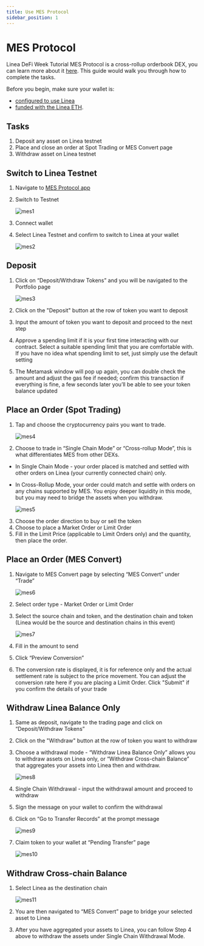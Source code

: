 ```yaml
---
title: Use MES Protocol
sidebar_position: 1
---
```


# MES Protocol

Linea DeFi Week Tutorial MES Protocol is a cross-rollup orderbook DEX, you can learn more about it [here](https://www.mesprotocol.com/). This guide would walk you through how to complete the tasks.

Before you begin, make sure your wallet is:

- [configured to use Linea](/use-mainnet/set-up-your-wallet.mdx)
- [funded with the Linea ETH](/use-linea-testnet/fund.md#get-test-eth-on-linea).

## Tasks

1. Deposit any asset on Linea testnet
2. Place and close an order at Spot Trading or MES Convert page
3. Withdraw asset on Linea testnet

## Switch to Linea Testnet

1. Navigate to [MES Protocol app](https://app.mesprotocol.com/)
2. Switch to Testnet

   ![mes1](/img/quests/mesprotocol/mes1.png)

3. Connect wallet
4. Select Linea Testnet and confirm to switch to Linea at your wallet

   ![mes2](/img/quests/mesprotocol/mes2.png)

## Deposit

1. Click on “Deposit/Withdraw Tokens” and you will be navigated to the Portfolio page

   ![mes3](/img/quests/mesprotocol/mes3.jpeg)

2. Click on the "Deposit" button at the row of token you want to deposit
3. Input the amount of token you want to deposit and proceed to the next step
4. Approve a spending limit if it is your first time interacting with our contract. Select a suitable spending limit that you are comfortable with. If you have no idea what spending limit to set, just simply use the default setting
5. The Metamask window will pop up again, you can double check the amount and adjust the gas fee if needed; confirm this transaction if everything is fine, a few seconds later you’ll be able to see your token balance updated

## Place an Order (Spot Trading)

1. Tap and choose the cryptocurrency pairs you want to trade.

   ![mes4](/img/quests/mesprotocol/mes4.jpeg)

2. Choose to trade in “Single Chain Mode” or “Cross-rollup Mode”, this is what differentiates MES from other DEXs.

- In Single Chain Mode - your order placed is matched and settled with other orders on Linea (your currently connected chain) only.
- In Cross-Rollup Mode, your order could match and settle with orders on any chains supported by MES. You enjoy deeper liquidity in this mode, but you may need to bridge the assets when you withdraw.

  ![mes5](/img/quests/mesprotocol/mes5.png)

3. Choose the order direction to buy or sell the token
4. Choose to place a Market Order or Limit Order
5. Fill in the Limit Price (applicable to Limit Orders only) and the quantity, then place the order.

## Place an Order (MES Convert)

1. Navigate to MES Convert page by selecting “MES Convert” under “Trade”

   ![mes6](/img/quests/mesprotocol/mes6.png)

2. Select order type - Market Order or Limit Order
3. Select the source chain and token, and the destination chain and token (Linea would be the source and destination chains in this event)

   ![mes7](/img/quests/mesprotocol/mes7.jpeg)

4. Fill in the amount to send
5. Click “Preview Conversion”
6. The conversion rate is displayed, it is for reference only and the actual settlement rate is subject to the price movement. You can adjust the conversion rate here if you are placing a Limit Order. Click "Submit" if you confirm the details of your trade

## Withdraw Linea Balance Only

1. Same as deposit, navigate to the trading page and click on “Deposit/Withdraw Tokens”
2. Click on the "Withdraw" button at the row of token you want to withdraw
3. Choose a withdrawal mode - “Withdraw Linea Balance Only” allows you to withdraw assets on Linea only, or “Withdraw Cross-chain Balance” that aggregates your assets into Linea then and withdraw.

   ![mes8](/img/quests/mesprotocol/mes8.png)

4. Single Chain Withdrawal - input the withdrawal amount and proceed to withdraw
5. Sign the message on your wallet to confirm the withdrawal
6. Click on “Go to Transfer Records” at the prompt message

   ![mes9](/img/quests/mesprotocol/mes9.png)

7. Claim token to your wallet at “Pending Transfer” page

   ![mes10](/img/quests/mesprotocol/mes10.png)

## Withdraw Cross-chain Balance

1. Select Linea as the destination chain

   ![mes11](/img/quests/mesprotocol/mes11.png)

2. You are then navigated to “MES Convert” page to bridge your selected asset to Linea
3. After you have aggregated your assets to Linea, you can follow Step 4 above to withdraw the assets under Single Chain Withdrawal Mode.
